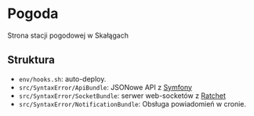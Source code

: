 # Pogoda
Strona stacji pogodowej w Skałągach

## Struktura
- `env/hooks.sh`: auto-deploy.
- `src/SyntaxError/ApiBundle`: JSONowe API z [Symfony](https://symfony.com/)
- `src/SyntaxError/SocketBundle`: serwer web-socketów z [Ratchet](http://socketo.me/)
- `src/SyntaxError/NotificationBundle`: Obsługa powiadomień w cronie.

